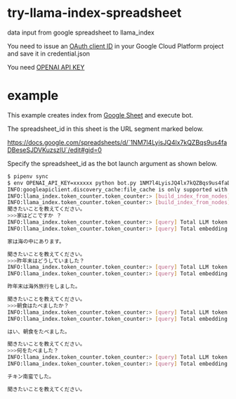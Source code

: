# try-llama-index-spreadsheet
data input from google spreadsheet to llama_index

You need to issue an [OAuth client ID](https://developers.google.com/fit/android/get-api-key?hl=ja#:~:text=Android%20OAuth%20client%20IDs%20are%20linked%20to%20specific,modify%20a%20project%20in%20the%20Google%20API%20Console.) in your Google Cloud Platform project and save it in credential.json 

You need [OPENAI API KEY](https://platform.openai.com/account/api-keys)

# example

This example creates index from [Google Sheet](https://docs.google.com/spreadsheets/d/1NM7l4LyisJQ4lx7kQZBqs9us4faDBeseSJDVKuzszlU/edit#gid=0) and execute bot.

The spreadsheet_id in this sheet is the URL segment marked below.

https://docs.google.com/spreadsheets/d/`1NM7l4LyisJQ4lx7kQZBqs9us4faDBeseSJDVKuzszlU`/edit#gid=0

Specify the spreadsheet_id as the bot launch argument as shown below.

```bash
$ pipenv sync
$ env OPENAI_API_KEY=xxxxxx python bot.py 1NM7l4LyisJQ4lx7kQZBqs9us4faDBeseSJDVKuzszlU
INFO:googleapiclient.discovery_cache:file_cache is only supported with oauth2client<4.0.0
INFO:llama_index.token_counter.token_counter:> [build_index_from_nodes] Total LLM token usage: 0 tokens
INFO:llama_index.token_counter.token_counter:> [build_index_from_nodes] Total embedding token usage: 0 tokens
聞きたいことを教えてください。
>>>家はどこですか ？
INFO:llama_index.token_counter.token_counter:> [query] Total LLM token usage: 211 tokens
INFO:llama_index.token_counter.token_counter:> [query] Total embedding token usage: 0 tokens

家は海の中にあります。

聞きたいことを教えてください。
>>>昨年末はどうしていました？
INFO:llama_index.token_counter.token_counter:> [query] Total LLM token usage: 226 tokens
INFO:llama_index.token_counter.token_counter:> [query] Total embedding token usage: 0 tokens

昨年末は海外旅行をしました。

聞きたいことを教えてください。
>>>朝食はたべましたか？
INFO:llama_index.token_counter.token_counter:> [query] Total LLM token usage: 216 tokens
INFO:llama_index.token_counter.token_counter:> [query] Total embedding token usage: 0 tokens

はい、朝食をたべました。

聞きたいことを教えてください。
>>>何をたべました？
INFO:llama_index.token_counter.token_counter:> [query] Total LLM token usage: 210 tokens
INFO:llama_index.token_counter.token_counter:> [query] Total embedding token usage: 0 tokens

チキン南蛮でした。

聞きたいことを教えてください。
```

